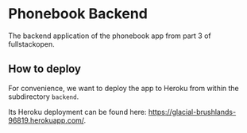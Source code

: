 # Phonebook Backend
The backend application of the phonebook app from part 3 of fullstackopen. 

## How to deploy
For convenience, we want to deploy the app to Heroku from within the subdirectory `backend`.


Its Heroku deployment can be found here: https://glacial-brushlands-96819.herokuapp.com/.